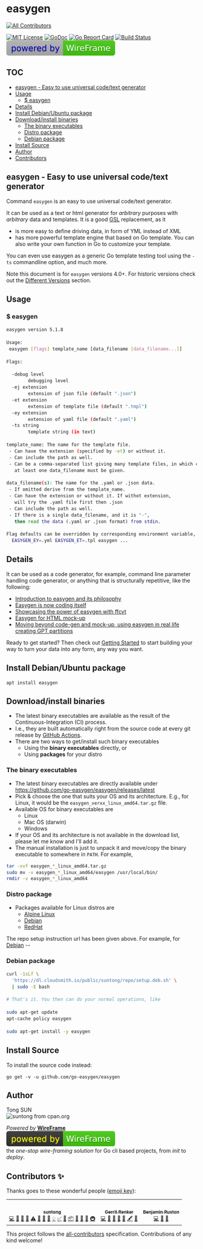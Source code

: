 # easygen
<!-- ALL-CONTRIBUTORS-BADGE:START - Do not remove or modify this section -->
[![All Contributors](https://img.shields.io/badge/all_contributors-3-orange.svg?style=flat-square)](#contributors-)
<!-- ALL-CONTRIBUTORS-BADGE:END -->

[![MIT License](http://img.shields.io/badge/License-MIT-blue.svg)](LICENSE)
[![GoDoc](https://godoc.org/github.com/go-easygen/easygen?status.svg)](http://godoc.org/github.com/go-easygen/easygen)
[![Go Report Card](https://goreportcard.com/badge/github.com/go-easygen/easygen)](https://goreportcard.com/report/github.com/go-easygen/easygen)
[![Build Status](https://github.com/go-easygen/easygen/actions/workflows/go-release-build.yml/badge.svg?branch=master)](https://github.com/go-easygen/easygen/actions/workflows/go-release-build.yml)
[![PoweredBy WireFrame](https://github.com/go-easygen/wireframe/blob/master/PoweredBy-WireFrame-B.svg)](http://godoc.org/github.com/go-easygen/wireframe)



## TOC
- [easygen - Easy to use universal code/text generator](#easygen---easy-to-use-universal-codetext-generator)
- [Usage](#usage)
  - [$ easygen](#-easygen)
- [Details](#details)
- [Install Debian/Ubuntu package](#install-debianubuntu-package)
- [Download/install binaries](#downloadinstall-binaries)
  - [The binary executables](#the-binary-executables)
  - [Distro package](#distro-package)
  - [Debian package](#debian-package)
- [Install Source](#install-source)
- [Author](#author)
- [Contributors](#contributors-)

## easygen - Easy to use universal code/text generator

Command `easygen` is an easy to use universal code/text generator.

It can be used as a text or html generator for _arbitrary_ purposes with _arbitrary_ data and templates. It is a good [GSL](https://github.com/imatix/gsl) replacement, as it

  - is more easy to define driving data, in form of YML instead of XML
  - has more powerful template engine that based on Go template.
    You can also write your own function in Go to customize your template.

You can even use easygen as a generic Go template testing tool using the `-ts` commandline option, and much more.

Note this document is for `easygen` versions 4.0+. For historic versions check out the [Different Versions](#different-versions) section.


## Usage

### $ easygen
```sh
easygen version 5.1.8

Usage:
 easygen [flags] template_name [data_filename [data_filename...]]

Flags:

  -debug level
    	debugging level
  -ej extension
    	extension of json file (default ".json")
  -et extension
    	extension of template file (default ".tmpl")
  -ey extension
    	extension of yaml file (default ".yaml")
  -ts string
    	template string (in text)

template_name: The name for the template file.
 - Can have the extension (specified by -et) or without it.
 - Can include the path as well.
 - Can be a comma-separated list giving many template files, in which case
   at least one data_filename must be given.

data_filename(s): The name for the .yaml or .json data.
 - If omitted derive from the template_name.
 - Can have the extension or without it. If withot extension,
   will try the .yaml file first then .json
 - Can include the path as well.
 - If there is a single data_filename, and it is "-",
   then read the data (.yaml or .json format) from stdin.

Flag defaults can be overridden by corresponding environment variable, e.g.:
  EASYGEN_EY=.yml EASYGEN_ET=.tpl easygen ...
```

## Details

It can be used as a code generator, for example, command line parameter handling code generator, or anything that is structurally repetitive, like the following:

- [Introduction to easygen and its philosophy ](https://suntong.github.io/blogs/2016/01/01/easygen---easy-to-use-universal-code/text-generator)
- [Easygen is now coding itself ](https://sfxpt.wordpress.com/2015/07/04/easygen-is-now-coding-itself/)
- [Showcasing the power of easygen with ffcvt ](https://sfxpt.wordpress.com/2015/08/02/showcasing-the-power-of-easygen-with-ffcvt/)
- [Easygen for HTML mock-up ](https://sfxpt.wordpress.com/2015/07/10/easygen-for-mock-up/)
- [Moving beyond code-gen and mock-up, using easygen in real life creating GPT partitions](https://suntong.github.io/blogs/2015/12/26/creating-gpt-partitions-easily-on-the-command-line)

Ready to get started? Then check out [Getting Started](https://github.com/go-easygen/easygen/wiki/Getting-Started) to start building your way to turn your data into any form, any way you want.

## Install Debian/Ubuntu package

    apt install easygen

## Download/install binaries

- The latest binary executables are available 
as the result of the Continuous-Integration (CI) process.
- I.e., they are built automatically right from the source code at every git release by [GitHub Actions](https://docs.github.com/en/actions).
- There are two ways to get/install such binary executables
  * Using the **binary executables** directly, or
  * Using **packages** for your distro

### The binary executables

- The latest binary executables are directly available under  
https://github.com/go-easygen/easygen/releases/latest 
- Pick & choose the one that suits your OS and its architecture. E.g., for Linux, it would be the `easygen_verxx_linux_amd64.tar.gz` file. 
- Available OS for binary executables are
  * Linux
  * Mac OS (darwin)
  * Windows
- If your OS and its architecture is not available in the download list, please let me know and I'll add it.
- The manual installation is just to unpack it and move/copy the binary executable to somewhere in `PATH`. For example,

``` sh
tar -xvf easygen_*_linux_amd64.tar.gz
sudo mv -v easygen_*_linux_amd64/easygen /usr/local/bin/
rmdir -v easygen_*_linux_amd64
```


### Distro package

- Packages available for Linux distros are
  * [Alpine Linux](https://cloudsmith.io/~suntong/repos/repo/setup/#formats-alpine)
  * [Debian](https://cloudsmith.io/~suntong/repos/repo/setup/#formats-deb)
  * [RedHat](https://cloudsmith.io/~suntong/repos/repo/setup/#formats-rpm)

The repo setup instruction url has been given above.
For example, for [Debian](https://cloudsmith.io/~suntong/repos/repo/setup/#formats-deb) --

### Debian package


```sh
curl -1sLf \
  'https://dl.cloudsmith.io/public/suntong/repo/setup.deb.sh' \
  | sudo -E bash

# That's it. You then can do your normal operations, like

sudo apt-get update
apt-cache policy easygen

sudo apt-get install -y easygen
```

## Install Source

To install the source code instead:

```
go get -v -u github.com/go-easygen/easygen
```

## Author

Tong SUN  
![suntong from cpan.org](https://img.shields.io/badge/suntong-%40cpan.org-lightgrey.svg "suntong from cpan.org")

_Powered by_ [**WireFrame**](https://github.com/go-easygen/wireframe)  
[![PoweredBy WireFrame](https://github.com/go-easygen/wireframe/blob/master/PoweredBy-WireFrame-Y.svg)](http://godoc.org/github.com/go-easygen/wireframe)  
the _one-stop wire-framing solution_ for Go cli based projects, from _init_ to _deploy_.

## Contributors ✨

Thanks goes to these wonderful people ([emoji key](https://allcontributors.org/docs/en/emoji-key)):

<!-- ALL-CONTRIBUTORS-LIST:START - Do not remove or modify this section -->
<!-- prettier-ignore-start -->
<!-- markdownlint-disable -->
<table>
  <tr>
    <td align="center"><a href="https://github.com/suntong"><img src="https://avatars.githubusercontent.com/u/422244?v=4?s=100" width="100px;" alt=""/><br /><sub><b>suntong</b></sub></a><br /><a href="https://github.com/go-easygen/easygen/commits?author=suntong" title="Code">💻</a> <a href="#ideas-suntong" title="Ideas, Planning, & Feedback">🤔</a> <a href="#design-suntong" title="Design">🎨</a> <a href="#data-suntong" title="Data">🔣</a> <a href="https://github.com/go-easygen/easygen/commits?author=suntong" title="Tests">⚠️</a> <a href="https://github.com/go-easygen/easygen/issues?q=author%3Asuntong" title="Bug reports">🐛</a> <a href="https://github.com/go-easygen/easygen/commits?author=suntong" title="Documentation">📖</a> <a href="#blog-suntong" title="Blogposts">📝</a> <a href="#example-suntong" title="Examples">💡</a> <a href="#tutorial-suntong" title="Tutorials">✅</a> <a href="#tool-suntong" title="Tools">🔧</a> <a href="#platform-suntong" title="Packaging/porting to new platform">📦</a> <a href="https://github.com/go-easygen/easygen/pulls?q=is%3Apr+reviewed-by%3Asuntong" title="Reviewed Pull Requests">👀</a> <a href="#question-suntong" title="Answering Questions">💬</a> <a href="#maintenance-suntong" title="Maintenance">🚧</a> <a href="#infra-suntong" title="Infrastructure (Hosting, Build-Tools, etc)">🚇</a></td>
    <td align="center"><a href="http://gerrit.sdf.org/"><img src="https://avatars.githubusercontent.com/u/5132989?v=4?s=100" width="100px;" alt=""/><br /><sub><b>Gerrit Renker</b></sub></a><br /><a href="https://github.com/go-easygen/easygen/commits?author=grrtrr" title="Code">💻</a> <a href="#ideas-grrtrr" title="Ideas, Planning, & Feedback">🤔</a> <a href="https://github.com/go-easygen/easygen/issues?q=author%3Agrrtrr" title="Bug reports">🐛</a> <a href="#userTesting-grrtrr" title="User Testing">📓</a> <a href="#talk-grrtrr" title="Talks">📢</a> <a href="#content-grrtrr" title="Content">🖋</a> <a href="#blog-grrtrr" title="Blogposts">📝</a></td>
    <td align="center"><a href="https://github.com/bruston"><img src="https://avatars.githubusercontent.com/u/3519911?v=4?s=100" width="100px;" alt=""/><br /><sub><b>Benjamin Ruston</b></sub></a><br /><a href="https://github.com/go-easygen/easygen/commits?author=bruston" title="Code">💻</a> <a href="https://github.com/go-easygen/easygen/issues?q=author%3Abruston" title="Bug reports">🐛</a> <a href="#userTesting-bruston" title="User Testing">📓</a></td>
  </tr>
</table>

<!-- markdownlint-restore -->
<!-- prettier-ignore-end -->

<!-- ALL-CONTRIBUTORS-LIST:END -->

This project follows the [all-contributors](https://github.com/all-contributors/all-contributors) specification. Contributions of any kind welcome!
